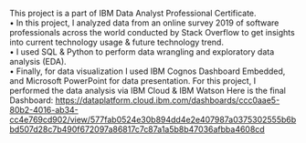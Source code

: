 This project is a part of IBM Data Analyst Professional Certificate.  
• In this project, I analyzed data from an online survey 2019 of software professionals across the world conducted by Stack Overflow to get insights into current technology usage & future technology trend.  
• I used SQL & Python to perform data wrangling and exploratory data analysis (EDA).  
• Finally, for data visualization I used IBM Cognos Dashboard Embedded, and Microsoft PowerPoint for data presentation. 
For this project, I performed the data analysis via IBM Cloud & IBM Watson  Here is the final Dashboard: 
https://dataplatform.cloud.ibm.com/dashboards/ccc0aae5-80b2-4016-ab34-cc4e769cd902/view/577fab0524e30b894dd4e2e407987a0375302555b6bbd507d28c7b490f672097a86817c7c87a1a5b8b47036afbba4608cd
